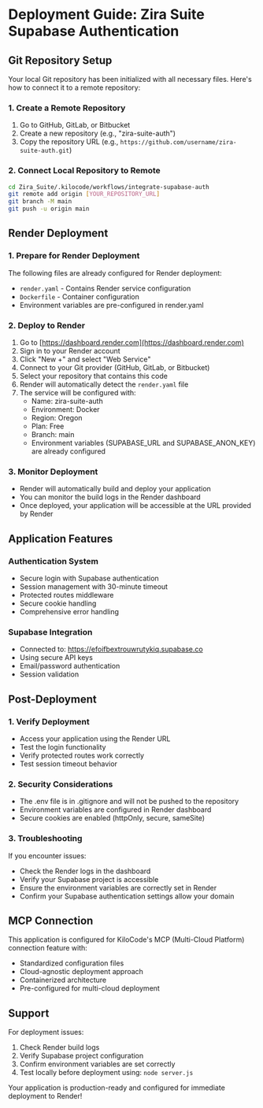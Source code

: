 # Deployment Guide: Zira Suite Supabase Authentication

## Git Repository Setup

Your local Git repository has been initialized with all necessary files. Here's how to connect it to a remote repository:

### 1. Create a Remote Repository
1. Go to GitHub, GitLab, or Bitbucket
2. Create a new repository (e.g., "zira-suite-auth")
3. Copy the repository URL (e.g., `https://github.com/username/zira-suite-auth.git`)

### 2. Connect Local Repository to Remote
```bash
cd Zira_Suite/.kilocode/workflows/integrate-supabase-auth
git remote add origin [YOUR_REPOSITORY_URL]
git branch -M main
git push -u origin main
```

## Render Deployment

### 1. Prepare for Render Deployment
The following files are already configured for Render deployment:
- `render.yaml` - Contains Render service configuration
- `Dockerfile` - Container configuration
- Environment variables are pre-configured in render.yaml

### 2. Deploy to Render
1. Go to [https://dashboard.render.com](https://dashboard.render.com)
2. Sign in to your Render account
3. Click "New +" and select "Web Service"
4. Connect to your Git provider (GitHub, GitLab, or Bitbucket)
5. Select your repository that contains this code
6. Render will automatically detect the `render.yaml` file
7. The service will be configured with:
   - Name: zira-suite-auth
   - Environment: Docker
   - Region: Oregon
   - Plan: Free
   - Branch: main
   - Environment variables (SUPABASE_URL and SUPABASE_ANON_KEY) are already configured

### 3. Monitor Deployment
- Render will automatically build and deploy your application
- You can monitor the build logs in the Render dashboard
- Once deployed, your application will be accessible at the URL provided by Render

## Application Features

### Authentication System
- Secure login with Supabase authentication
- Session management with 30-minute timeout
- Protected routes middleware
- Secure cookie handling
- Comprehensive error handling

### Supabase Integration
- Connected to: https://efoifbextrouwrutykiq.supabase.co
- Using secure API keys
- Email/password authentication
- Session validation

## Post-Deployment

### 1. Verify Deployment
- Access your application using the Render URL
- Test the login functionality
- Verify protected routes work correctly
- Test session timeout behavior

### 2. Security Considerations
- The .env file is in .gitignore and will not be pushed to the repository
- Environment variables are configured in Render dashboard
- Secure cookies are enabled (httpOnly, secure, sameSite)

### 3. Troubleshooting
If you encounter issues:
- Check the Render logs in the dashboard
- Verify your Supabase project is accessible
- Ensure the environment variables are correctly set in Render
- Confirm your Supabase authentication settings allow your domain

## MCP Connection

This application is configured for KiloCode's MCP (Multi-Cloud Platform) connection feature with:
- Standardized configuration files
- Cloud-agnostic deployment approach
- Containerized architecture
- Pre-configured for multi-cloud deployment

## Support

For deployment issues:
1. Check Render build logs
2. Verify Supabase project configuration
3. Confirm environment variables are set correctly
4. Test locally before deployment using: `node server.js`

Your application is production-ready and configured for immediate deployment to Render!